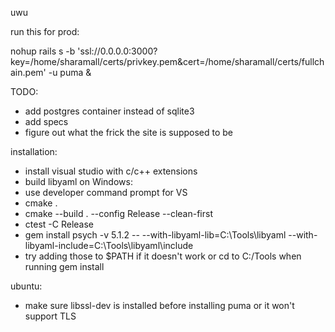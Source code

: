 uwu

run this for prod:

nohup rails s -b 'ssl://0.0.0.0:3000?key=/home/sharamall/certs/privkey.pem&cert=/home/sharamall/certs/fullchain.pem' -u puma &

TODO:

* add postgres container instead of sqlite3
* add specs
* figure out what the frick the site is supposed to be

installation:
* install visual studio with c/c++ extensions
* build libyaml on Windows:
* use developer command prompt for VS
* cmake .
* cmake --build . --config Release --clean-first
* ctest -C Release
* gem install psych -v 5.1.2 -- --with-libyaml-lib=C:\Tools\libyaml --with-libyaml-include=C:\Tools\libyaml\include
* try adding those to $PATH if it doesn't work or cd to C:/Tools when running gem install

ubuntu:
* make sure libssl-dev is installed before installing puma or it won't support TLS